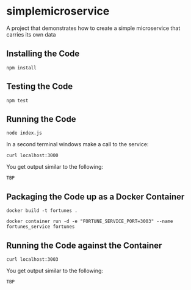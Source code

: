 # simplemicroservice
A project that demonstrates how to create a simple microservice that carries its own data

## Installing the Code

`npm install`

## Testing the Code

`npm test`

## Running the Code

`node index.js`

In a second terminal windows make a call to the service:

`curl localhost:3000`

You get output similar to the following:

`TBP`

## Packaging the Code up as a Docker Container

`docker build -t fortunes .`

`docker container run -d -e "FORTUNE_SERVICE_PORT=3003" --name fortunes_service fortunes`

## Running the Code against the Container

`curl localhost:3003`

You get output similar to the following:

`TBP`


